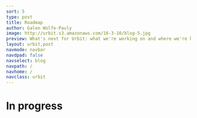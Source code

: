 ```yaml
---
sort: 5
type: post
title: Roadmap
author: Galen Wolfe-Pauly
image: http://urbit.s3.amazonaws.com/16-3-10/blog-5.jpg
preview: What's next for Urbit: what we're working on and where we're headed.
layout: urbit,post
navmode: navbar
navdpad: false
navselect: blog
navpath: /
navhome: /
navclass: urbit
---
```


# In progress
